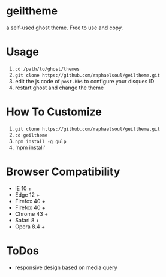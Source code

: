 # geiltheme
a self-used ghost theme. Free to use and copy.

# Usage
1. `cd /path/to/ghost/themes`
2. `git clone https://github.com/raphaelsoul/geiltheme.git`
3. edit the js code of `post.hbs` to configure your disques ID
4. restart ghost and change the theme

# How To Customize
1. `git clone https://github.com/raphaelsoul/geiltheme.git`
2. `cd geiltheme`
3. `npm install -g gulp`
4. 'npm install'

# Browser Compatibility

* IE 10 +
* Edge 12 +
* Firefox 40 +
* Firefox 40 +
* Chrome 43 +
* Safari 8 +
* Opera 8.4 +

# ToDos
* responsive design based on media query